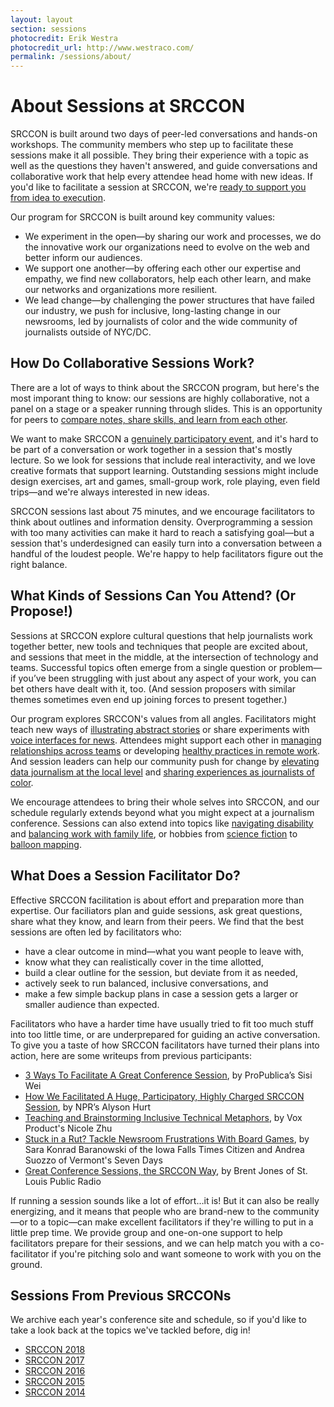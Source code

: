 ```yaml
---
layout: layout
section: sessions
photocredit: Erik Westra
photocredit_url: http://www.westraco.com/
permalink: /sessions/about/
---
```


# About Sessions at SRCCON

SRCCON is built around two days of peer-led conversations and hands-on workshops. The community members who step up to facilitate these sessions make it all possible. They bring their experience with a topic as well as the questions they haven't answered, and guide conversations and collaborative work that help every attendee head home with new ideas. If you'd like to facilitate a session at SRCCON, we're [ready to support you from idea to execution](#facilitators).

Our program for SRCCON is built around key community values:

* We experiment in the open—by sharing our work and processes, we do the innovative work our organizations need to evolve on the web and better inform our audiences.
* We support one another—by offering each other our expertise and empathy, we find new collaborators, help each other learn, and make our networks and organizations more resilient.
* We lead change—by challenging the power structures that have failed our industry, we push for inclusive, long-lasting change in our newsrooms, led by journalists of color and the wide community of journalists outside of NYC/DC.

## How Do Collaborative Sessions Work?

There are a lot of ways to think about the SRCCON program, but here's the most imporant thing to know: our sessions are highly collaborative, not a panel on a stage or a speaker running through slides. This is an opportunity for peers to [compare notes, share skills, and learn from each other](https://source.opennews.org/articles/srccon-great-conference-sessions/).

We want to make SRCCON a [genuinely participatory event](/participation), and it's hard to be part of a conversation or work together in a session that's mostly lecture. So we look for sessions that include real interactivity, and we love creative formats that support learning. Outstanding sessions might include design exercises, art and games, small-group work, role playing, even field trips—and we're always interested in new ideas.

SRCCON sessions last about 75 minutes, and we encourage facilitators to think about outlines and information density. Overprogramming a session with too many activities can make it hard to reach a satisfying goal—but a session that's underdesigned can easily turn into a conversation between a handful of the loudest people. We're happy to help facilitators figure out the right balance.

## What Kinds of Sessions Can You Attend? (Or Propose!)

Sessions at SRCCON explore cultural questions that help journalists work together better, new tools and techniques that people are excited about, and sessions that meet in the middle, at the intersection of technology and teams. Successful topics often emerge from a single question or problem—if you’ve been struggling with just about any aspect of your work, you can bet others have dealt with it, too. (And session proposers with similar themes sometimes even end up joining forces to present together.)

Our program explores SRCCON's values from all angles. Facilitators might teach new ways of [illustrating abstract stories](https://2016.srccon.org/schedule/#_session-illustrating-investigations) or share experiments with [voice interfaces for news](https://2018.srccon.org/schedule/#_session-voice-interfaces). Attendees might support each other in [managing relationships across teams](https://2018.srccon.org/schedule/#_session-navigating-technical-communication) or developing [healthy practices in remote work](https://2016.srccon.org/schedule/#_session-remote-work). And session leaders can help our community push for change by [elevating data journalism at the local level](https://2017.srccon.org/schedule/#_session-local-data-journalism) and [sharing experiences as journalists of color](https://2018.srccon.org/schedule/#_session-young-journalists-of-color).

We encourage attendees to bring their whole selves into SRCCON, and our schedule regularly extends beyond what you might expect at a journalism conference. Sessions can also extend into topics like [navigating disability](https://2018.srccon.org/schedule/#_session-disability-in-newsroom) and [balancing work with family life](https://2017.srccon.org/schedule/#_session-caregiving-journalism), or hobbies from [science fiction](https://2016.srccon.org/schedule/#_session-media-science-fiction) to [balloon mapping](https://2015.srccon.org/schedule/#_session-39).

<span id="facilitators"></span>

## What Does a Session Facilitator Do?

Effective SRCCON facilitation is about effort and preparation more than expertise. Our faciliators plan and guide sessions, ask great questions, share what they know, and learn from their peers. We find that the best sessions are often led by facilitators who:

* have a clear outcome in mind—what you want people to leave with,
* know what they can realistically cover in the time allotted,  
* build a clear outline for the session, but deviate from it as needed,
* actively seek to run balanced, inclusive conversations, and
* make a few simple backup plans in case a session gets a larger or smaller audience than expected.

Facilitators who have a harder time have usually tried to fit too much stuff into too little time, or are underprepared for guiding an active conversation. To give you a taste of how SRCCON facilitators have turned their plans into action, here are some writeups from previous participants:

* [3 Ways To Facilitate A Great Conference Session](https://opennews.org/blog/srccon-facilitator-recs-one/), by ProPublica’s Sisi Wei
* [How We Facilitated A Huge, Participatory, Highly Charged SRCCON Session](https://opennews.org/blog/srccon-facilitator-recs-two/), by NPR’s Alyson Hurt
* [Teaching and Brainstorming Inclusive Technical Metaphors](https://source.opennews.org/articles/teaching-and-brainstorming-inclusive-technical-met/), by Vox Product's Nicole Zhu
* [Stuck in a Rut? Tackle Newsroom Frustrations With Board Games](https://source.opennews.org/articles/newsroom-frustration-games/), by Sara Konrad Baranowski of the Iowa Falls Times Citizen and Andrea Suozzo of Vermont's Seven Days
* [Great Conference Sessions, the SRCCON Way](https://source.opennews.org/articles/srccon-great-conference-sessions/), by Brent Jones of St. Louis Public Radio

If running a session sounds like a lot of effort…it is! But it can also be really energizing, and it means that people who are brand-new to the community—or to a topic—can make excellent facilitators if they're willing to put in a little prep time. We provide group and one-on-one support to help facilitators prepare for their sessions, and we can help match you with a co-facilitator if you're pitching solo and want someone to work with you on the ground.

## Sessions From Previous SRCCONs

We archive each year's conference site and schedule, so if you'd like to take a look back at the topics we've tackled before, dig in!

* [SRCCON 2018](https://2018.srccon.org/schedule/)
* [SRCCON 2017](https://2017.srccon.org/schedule/)
* [SRCCON 2016](https://2016.srccon.org/schedule/)
* [SRCCON 2015](https://2015.srccon.org/schedule/)
* [SRCCON 2014](https://2014.srccon.org/schedule/)